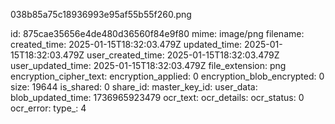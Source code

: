 038b85a75c18936993e95af55b55f260.png

id: 875cae35656e4de480d36560f84e9f80
mime: image/png
filename: 
created_time: 2025-01-15T18:32:03.479Z
updated_time: 2025-01-15T18:32:03.479Z
user_created_time: 2025-01-15T18:32:03.479Z
user_updated_time: 2025-01-15T18:32:03.479Z
file_extension: png
encryption_cipher_text: 
encryption_applied: 0
encryption_blob_encrypted: 0
size: 19644
is_shared: 0
share_id: 
master_key_id: 
user_data: 
blob_updated_time: 1736965923479
ocr_text: 
ocr_details: 
ocr_status: 0
ocr_error: 
type_: 4